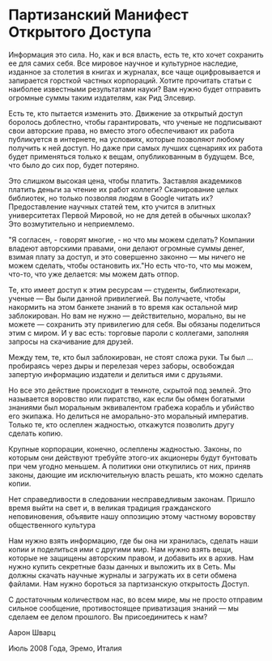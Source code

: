 # Партизанский Манифест Открытого Доступа

Информация это сила. Но, как и вся власть, есть те, кто хочет сохранить ее для
самих себя. Все мировое научное и культурное наследие, изданное за столетия
в книгах и журналах, все чаще оцифровывается и запирается горсткой
частных корпораций. Хотите прочитать статьи с наиболее известными результатами
науки? Вам нужно будет отправить огромные суммы таким издателям, как Рид Элсевир. 

Есть те, кто пытается изменить это. Движение за открытый доступ боролось 
доблестно, чтобы гарантировать, что ученые не подписывают свои авторские права, но вместо этого обеспечивают 
их работа публикуется в интернете, на условиях, которые позволяют любому получить к ней доступ. Но 
даже при самых лучших сценариях их работа будет применяться только к вещам, опубликованным в будущем. 
Все, что было до сих пор, будет потеряно. 

Это слишком высокая цена, чтобы платить. Заставляя академиков платить деньги за чтение их работ 
коллеги? Сканирование целых библиотек, но только позволяя людям в Google читать их? 
Предоставление научных статей тем, кто учится в элитных университетах Первой Мировой, но не для 
детей в обычных школах? Это возмутительно и неприемлемо.

"Я согласен, - говорят многие, - но что мы можем сделать? Компании владеют авторскими правами, они 
делают огромные суммы денег, взимая плату за доступ, и это совершенно законно — 
мы ничего не можем сделать, чтобы остановить их."Но есть что-то, что мы можем, что-то, что 
уже делается: мы можем дать отпор.

Те, кто имеет доступ к этим ресурсам — студенты, библиотекари, ученые — Вы были 
данной привилегией. Вы получаете, чтобы накормить на этом банкете знаний в то время как остальной мир заблокирован.
Но вам не нужно — действительно, морально, вы не можете — сохранить эту привилегию для 
себя. Вы обязаны поделиться этим с миром. И у вас есть: торговые пароли 
с коллегами, заполняя запросы на скачивание для друзей.



Между тем, те, кто был заблокирован, не стоят сложа руки. Ты был ...  
пробираясь через дыры и перелезая через заборы, освобождая запертую информацию 
издатели и делиться ими с друзьями.

Но все это действие происходит в темноте, скрытой под землей. Это называется воровство или 
пиратство, как если бы обмен богатыми знаниями был моральным эквивалентом грабежа 
корабль и убийство его экипажа. Но делиться не аморально-это моральный императив. Только 
те, кто ослеплен жадностью, откажутся позволить другу сделать копию.

Крупные корпорации, конечно, ослеплены жадностью. Законы, по которым они действуют 
требуйте этого-их акционеры будут бунтовать при чем угодно меньшем. А политики они 
откупились от них, приняв законы, дающие им исключительную власть решать, кто 
можно сделать копии.

Нет справедливости в следовании несправедливым законам. Пришло время выйти на свет и, в 
великая традиция гражданского неповиновения, объявите нашу оппозицию этому частному воровству общественного 
культура

Нам нужно взять информацию, где бы она ни хранилась, сделать наши копии и поделиться ими с другими 
мир. Нам нужно взять вещи, которые не защищены авторским правом, и добавить их в архив. Нам нужно 
купить секретные базы данных и выложить их в Сеть. Мы должны скачать научные 
журналы и загружать их в сети обмена файлами. Нам нужно бороться за партизанскую открытость 
Доступ.

С достаточным количеством нас, во всем мире, мы не просто отправим сильное сообщение, противостоящее 
приватизация знаний — мы сделаем ее делом прошлого. Вы присоединитесь к нам?

Аарон Шварц

Июль 2008 Года, Эремо, Италия



